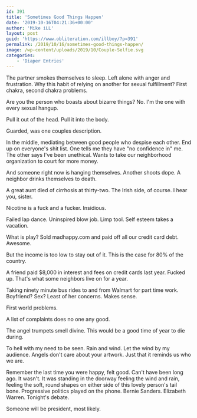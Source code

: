 ```yaml
---
id: 391
title: 'Sometimes Good Things Happen'
date: '2019-10-16T04:21:36+00:00'
author: 'Mike iLL'
layout: post
guid: 'https://www.obliteration.com/illboy/?p=391'
permalink: /2019/10/16/sometimes-good-things-happen/
image: /wp-content/uploads/2019/10/Couple-Selfie.svg
categories:
    - 'Diaper Entries'
---
```


The partner smokes themselves to sleep. Left alone with anger and frustration. Why this habit of relying on another for sexual fulfillment? First chakra, second chakra problems.

Are you the person who boasts about bizarre things? No. I'm the one with every sexual hangup.

Pull it out of the head. Pull it into the body.

Guarded, was one couples description.

In the middle, mediating between good people who despise each other. End up on everyone's shit list. One tells me they have "no confidence in" me. The other says I've been unethical. Wants to take our neighborhood organization to court for more money.

And someone right now is hanging themselves. Another shoots dope. A neighbor drinks themselves to death.

A great aunt died of cirrhosis at thirty-two. The Irish side, of course. I hear you, sister.

Nicotine is a fuck and a fucker. Insidious.

Failed lap dance. Uninspired blow job. Limp tool. Self esteem takes a vacation.

What is play?
Sold madhappy.com and paid off all our credit card debt. Awesome.

But the income is too low to stay out of it. This is the case for 80% of the country.

A friend paid $8,000 in interest and fees on credit cards last year. Fucked up. That's what some neighbors live on for a year.

Taking ninety minute bus rides to and from Walmart for part time work. Boyfriend? Sex? Least of her concerns. Makes sense.

First world problems.

A list of complaints does no one any good.

The angel trumpets smell divine. This would be a good time of year to die during.

To hell with my need to be seen. Rain and wind. Let the wind by my audience. Angels don't care about your artwork. Just that it reminds us who we are.

Remember the last time you were happy, felt good. Can't have been long ago. It wasn't. It was standing in the doorway feeling the wind and rain, feeling the soft, round shapes on either side of this lovely person's tail bone. Progressive politics played on the phone. Bernie Sanders. Elizabeth Warren. Tonight's debate.

Someone will be president, most likely.
